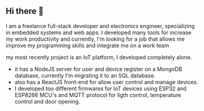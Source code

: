 ## Hi there 👋
I am a freelance full-stack developer and electronics engineer, specializing in embedded systems and web apps.
I developed many tools for increase my work productivity and currently, I'm looking for a job that allows me improve my programming skills and integrate me on a work team

my most recently project is an IoT platform, I developed completely alone.
- it has a NodeJS server for user and device register on a MongoDB database, currently I'm migrating it to an SQL database.
- also has a ReactJS front-end for allow user control and manage devices.
- I developed too different firmwares for IoT devices using ESP32 and ESP8266 MCU's and MQTT protocol for ligth control, temperature control and door opening.
<!--
**Ing-ed/Ing-ed** is a ✨ _special_ ✨ repository because its `README.md` (this file) appears on your GitHub profile.

Here are some ideas to get you started:

- 🔭 I’m currently working on ...
- 🌱 I’m currently learning ...
- 👯 I’m looking to collaborate on ...
- 🤔 I’m looking for help with ...
- 💬 Ask me about ...
- 📫 How to reach me: ...
- 😄 Pronouns: ...
- ⚡ Fun fact: ...
-->
